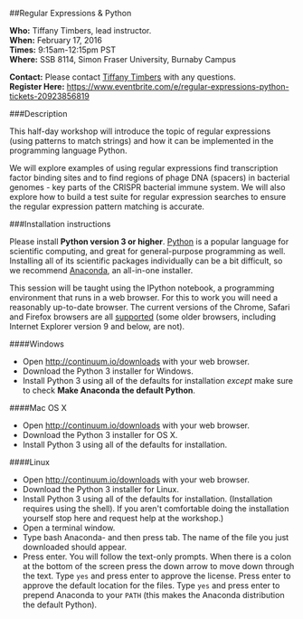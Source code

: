 ##Regular Expressions & Python

**Who:** Tiffany Timbers, lead instructor. </br>
**When:** February 17, 2016 </br>
**Times:** 9:15am-12:15pm PST </br>
**Where:** SSB 8114, Simon Fraser University, Burnaby Campus </br>

**Contact:** Please contact [Tiffany Timbers](mailto:tiffany.timbers@gmail.com>) with any questions. </br>
**Register Here:** https://www.eventbrite.com/e/regular-expressions-python-tickets-20923856819


###Description

This half-day workshop will introduce the topic of regular expressions
(using patterns to match strings) and how it can be implemented in the 
programming language Python. 

We will explore examples of using regular expressions find transcription factor 
binding sites and  to find regions of phage DNA (spacers) in bacterial genomes - key
parts of the CRISPR bacterial immune system. We will also explore how to build a test
suite for regular expression searches to ensure the regular expression pattern 
matching is accurate.

###Installation instructions

Please install <b>Python version 3 or higher</b>. <a href="http://python.org">Python</a> 
is a popular language for scientific computing, and great for general-purpose
programming as well.  Installing all of its scientific packages individually can be
a bit difficult, so we recommend <a href="https://www.continuum.io/anaconda">Anaconda</a>,
an all-in-one installer.</p>

  
This session will be taught using the IPython notebook, a programming environment
that runs in a web browser. For this to work you will need a reasonably
up-to-date browser. The current versions of the Chrome, Safari and
Firefox browsers are all <a href='http://ipython.org/ipython-doc/2/install/install.html#browser-compatibility'>supported</a>
(some older browsers, including Internet Explorer version 9 and below, are not).</p>

####Windows
* Open <a href="http://continuum.io/downloads">http://continuum.io/downloads</a> with your web browser.
* Download the Python 3 installer for Windows.
* Install Python 3 using all of the defaults for installation <em>except</em> make sure to check <b>Make Anaconda the default Python</b>.

####Mac OS X
* Open <a href="http://continuum.io/downloads">http://continuum.io/downloads</a> with your web browser.
* Download the Python 3 installer for OS X.
* Install Python 3 using all of the defaults for installation.

####Linux
* Open <a href="http://continuum.io/downloads">http://continuum.io/downloads</a> with your web browser.
* Download the Python 3 installer for Linux.
* Install Python 3 using all of the defaults for installation. (Installation requires using the shell). If you aren't comfortable doing the installation yourself stop here and request help at the workshop.)
* Open a terminal window.
* Type bash Anaconda- and then press tab. The name of the file you just downloaded should appear.
* Press enter. You will follow the text-only prompts.  When there is a colon at the bottom of the screen press the down arrow to move down through the text. Type <code>yes</code> and press enter to approve the license. Press enter to approve the default location for the files. Type <code>yes</code> and press enter to prepend Anaconda to your <code>PATH</code> (this makes the Anaconda distribution the default Python).

